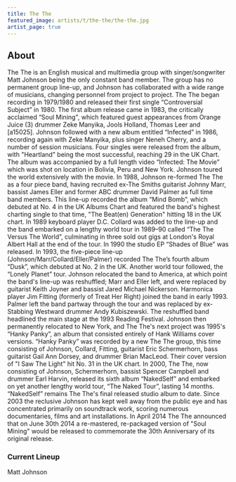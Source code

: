 ```yaml
---
title: The The
featured_image: artists/t/the-the/the-the.jpg
artist_page: true
---
```

## About

The The is an English musical and multimedia group with singer/songwriter Matt Johnson being the only constant band member. The group has no permanent group line-up, and Johnson has collaborated with a wide range of musicians, changing personnel from project to project.
The The began recording in 1979/1980 and released their first single “Controversial Subject” in 1980. The first album release came in 1983, the critically acclaimed “Soul Mining", which featured guest appearances from Orange Juice (3) drummer Zeke Manyika, Jools Holland, Thomas Leer and [a15025].
Johnson followed with a new album entitled “Infected” in 1986, recording again with Zeke Manyika, plus singer Neneh Cherry, and a number of session musicians. Four singles were released from the album, with "Heartland" being the most successful, reaching 29 in the UK Chart. The album was accompanied by a full length video “Infected: The Movie” which was shot on location in Bolivia, Peru and New York. Johnson toured the world extensively with the movie. 
In 1988, Johnson re-formed The The as a four piece band, having recruited ex-The Smiths guitarist Johnny Marr, bassist James Eller and former ABC drummer David Palmer as full time band members. This line-up recorded the album “Mind Bomb”, which debuted at No. 4 in the UK Albums Chart and featured the band's highest charting single to that time, "The Beat(en) Generation" hitting 18 in the UK chart.
In 1989 keyboard player D.C. Collard was added to the line-up and the band embarked on a lengthy world tour in 1989–90 called “The The Versus The World”, culminating in three sold out gigs at London's Royal Albert Hall at the end of the tour. 
In 1990 the studio EP “Shades of Blue” was released. 
In 1993, the five-piece line-up (Johnson/Marr/Collard/Eller/Palmer) recorded The The’s fourth album “Dusk”, which debuted at No. 2 in the UK. Another world tour followed, the “Lonely Planet” tour. Johnson relocated the band to America, at which point the band's line-up was reshuffled; Marr and Eller left, and were replaced by guitarist Keith Joyner and bassist Jared Michael Nickerson. Harmonica player Jim Fitting (formerly of Treat Her Right) joined the band in early 1993. Palmer left the band partway through the tour and was replaced by ex-Stabbing Westward drummer Andy Kubiszewski. The reshuffled band headlined the main stage at the 1993 Reading Festival.
Johnson then permanently relocated to New York, and The The's next project was 1995's “Hanky Panky”, an album that consisted entirely of Hank Williams cover versions. “Hanky Panky” was recorded by a new The The group, this time consisting of Johnson, Collard, Fitting, guitarist Eric Schermerhorn, bass guitarist Gail Ann Dorsey, and drummer Brian MacLeod. Their cover version of "I Saw The Light" hit No. 31 in the UK chart.
In 2000, The The, now consisting of Johnson, Schermerhorn, bassist Spencer Campbell and drummer Earl Harvin, released its sixth album “NakedSelf” and embarked on yet another lengthy world tour, “The Naked Tour”, lasting 14 months. “NakedSelf” remains The The's final released studio album to date.
Since 2003 the reclusive Johnson has kept well away from the public eye and has concentrated primarily on soundtrack work, scoring numerous documentaries, films and art installations.
In April 2014 The The announced that on June 30th 2014 a re-mastered, re-packaged version of "Soul Mining" would be released to commemorate the 30th Anniversary of its original release. 


### Current Lineup

Matt Johnson

